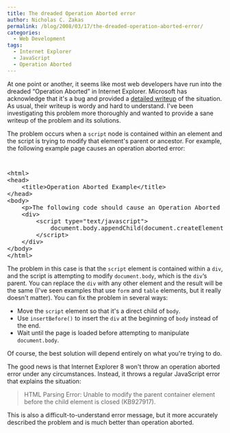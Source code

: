 ```yaml
---
title: The dreaded Operation Aborted error
author: Nicholas C. Zakas
permalink: /blog/2008/03/17/the-dreaded-operation-aborted-error/
categories:
  - Web Development
tags:
  - Internet Explorer
  - JavaScript
  - Operation Aborted
---
```

At one point or another, it seems like most web developers have run into the dreaded &#8220;Operation Aborted&#8221; in Internet Explorer. Microsoft has acknowledge that it's a bug and provided a <a title="BUG: Error message when you visit a Web page or interact with a Web application in Internet Explorer: &quot;Operation aborted&quot;" rel="external" href="http://support.microsoft.com/default.aspx/kb/927917">detailed writeup</a> of the situation. As usual, their writeup is wordy and hard to understand. I've been investigating this problem more thoroughly and wanted to provide a sane writeup of the problem and its solutions.

The problem occurs when a `script` node is contained within an element and the script is trying to modify that element's parent or ancestor. For example, the following example page causes an operation aborted error:

` `

<pre>&lt;html&gt;
&lt;head&gt;
    &lt;title&gt;Operation Aborted Example&lt;/title&gt;
&lt;/head&gt;
&lt;body&gt;
    &lt;p&gt;The following code should cause an Operation Aborted error in IE versions prior to 8.&lt;/p&gt;
    &lt;div&gt;
        &lt;script type="text/javascript"&gt;
            document.body.appendChild(document.createElement("div"));
        &lt;/script&gt;
    &lt;/div&gt;
&lt;/body&gt;
&lt;/html&gt;</pre>

The problem in this case is that the `script` element is contained within a `div`, and the script is attempting to modify `document.body`, which is the `div`&#8216;s parent. You can replace the `div` with any other element and the result will be the same (I've seen examples that use `form` and `table` elements, but it really doesn't matter). You can fix the problem in several ways:

  * Move the `script` element so that it's a direct child of `body`.
  * Use `insertBefore()` to insert the `div` at the beginning of `body` instead of the end.
  * Wait until the page is loaded before attempting to manipulate `document.body`.

Of course, the best solution will depend entirely on what you're trying to do.

The good news is that Internet Explorer 8 won't throw an operation aborted error under any circumstances. Instead, it throws a regular JavaScript error that explains the situation:

> HTML Parsing Error: Unable to modify the parent container element before the child element is closed (KB927917).

This is also a difficult-to-understand error message, but it more accurately described the problem and is much better than operation aborted.
